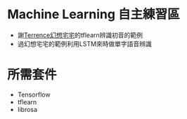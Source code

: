 # Machine Learning 自主練習區
- 謝[Terrence幻想宅宅](http://terrence.logdown.com/posts/1296387)的tflearn辨識初音的範例
- 過幻想宅宅的範例利用LSTM來時做單字語音辨識

# 所需套件
- Tensorflow
- tflearn
- librosa

